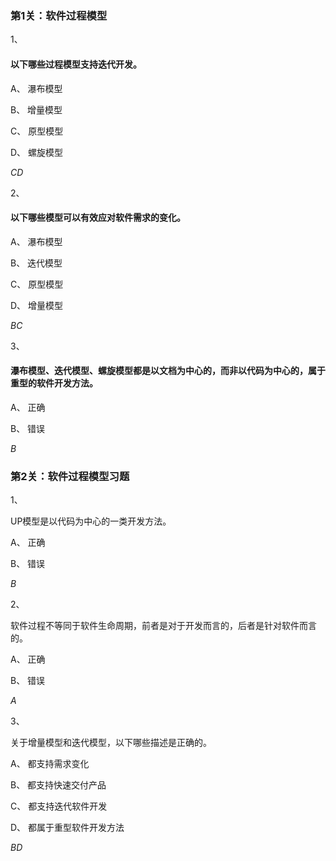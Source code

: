 ### 第1关：软件过程模型

1、

#### 以下哪些过程模型支持迭代开发。


A、
瀑布模型


B、
增量模型


C、
原型模型

D、
螺旋模型

*CD*

2、

#### 以下哪些模型可以有效应对软件需求的变化。


A、
瀑布模型

B、
迭代模型


C、
原型模型

D、
增量模型

*BC*

3、

#### 瀑布模型、迭代模型、螺旋模型都是以文档为中心的，而非以代码为中心的，属于重型的软件开发方法。


A、
正确

B、
错误

*B*



### 第2关：软件过程模型习题

1、

UP模型是以代码为中心的一类开发方法。


A、
正确

B、
错误

*B*

2、

软件过程不等同于软件生命周期，前者是对于开发而言的，后者是针对软件而言的。


A、
正确

B、
错误

*A*

3、

关于增量模型和迭代模型，以下哪些描述是正确的。


A、
都支持需求变化


B、
都支持快速交付产品


C、
都支持迭代软件开发

D、
都属于重型软件开发方法

*BD*